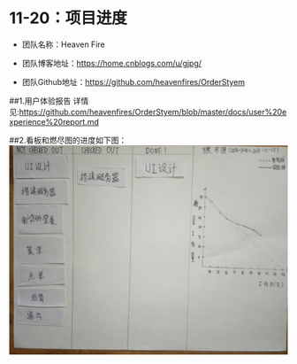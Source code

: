 ﻿# 11-20：项目进度
* 团队名称：Heaven Fire

* 团队博客地址：https://home.cnblogs.com/u/gjpg/  

* 团队Github地址：https://github.com/heavenfires/OrderStyem

##1.用户体验报告
详情见:https://github.com/heavenfires/OrderStyem/blob/master/docs/user%20experience%20report.md<br>

##2.看板和燃尽图的进度如下图：
![image](https://github.com/heavenfires/OrderStyem/raw/master/docs/yyimage/fff.jpg)<br>

  
